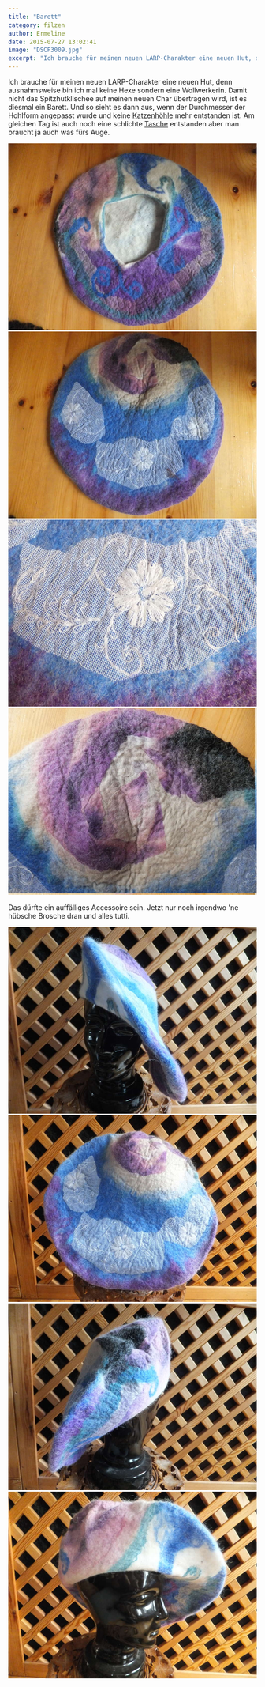 ```yaml
---
title: "Barett"
category: filzen
author: Ermeline
date: 2015-07-27 13:02:41
image: "DSCF3009.jpg"
excerpt: "Ich brauche für meinen neuen LARP-Charakter eine neuen Hut, denn ausnahmsweise bin ich mal keine Hexe sondern eine Wollwerkerin."
---
```


Ich brauche für meinen neuen LARP-Charakter eine neuen Hut, denn ausnahmsweise bin ich mal keine Hexe sondern eine Wollwerkerin. Damit nicht das Spitzhutklischee auf meinen neuen Char übertragen wird, ist es diesmal ein Barett. Und so sieht es dann aus, wenn der Durchmesser der Hohlform angepasst wurde und keine [Katzenhöhle](http://flauschiversum.de/2015/07/katzenhoehle/) mehr entstanden ist. Am gleichen Tag ist auch noch eine schlichte [Tasche](http://flauschiversum.de/2015/07/filzen-filzen-filzen/) entstanden aber man braucht ja auch was fürs Auge.

![Barett](DSCF3012.jpg)
![Barett](DSCF3013.jpg)
![Barett](DSCF3015.jpg)
![Barett](DSCF3016.jpg)

Das dürfte ein auffälliges Accessoire sein. Jetzt nur noch irgendwo 'ne hübsche Brosche dran und alles tutti.

![Barett](DSCF3009.jpg)
![Barett](DSCF3010.jpg)
![Barett](DSCF3011.jpg)
![Barett](DSCF3008.jpg)
